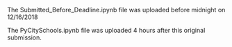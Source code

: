 ﻿The Submitted_Before_Deadline.ipynb file was uploaded before midnight on 12/16/2018
 
 The PyCitySchools.ipynb file was uploaded 4 hours after this original submission.
